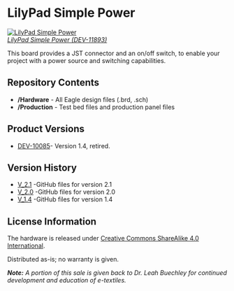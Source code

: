LilyPad Simple Power
====================

[![LilyPad Simple Power](https://cdn.sparkfun.com//assets/parts/8/3/2/4/11893-01a.jpg)  
*LilyPad Simple Power (DEV-11893)*](https://www.sparkfun.com/products/11893)

This board provides a JST connector and an on/off switch, to enable your project with a power source and switching capabilities. 

Repository Contents
-------------------

* **/Hardware** - All Eagle design files (.brd, .sch)
* **/Production** - Test bed files and production panel files

Product Versions
----------------
* [DEV-10085](https://www.sparkfun.com/products/retired/10085)- Version 1.4, retired. 

Version History
---------------
* [V_2.1](https://github.com/sparkfun/LilyPad_Simple_Power/tree/V_2.1) -GitHub files for version 2.1
* [V_2.0](https://github.com/sparkfun/LilyPad_Simple_Power/tree/V_2.0) -GitHub files for version 2.0
* [V_1.4](https://github.com/sparkfun/LilyPad_Simple_Power/tree/V_1.4) -GitHub files for version 1.4

License Information
-------------------
The hardware is released under [Creative Commons ShareAlike 4.0 International](https://creativecommons.org/licenses/by-sa/4.0/).

Distributed as-is; no warranty is given.

_**Note:** A portion of this sale is given back to Dr. Leah Buechley for continued development and education of e-textiles._